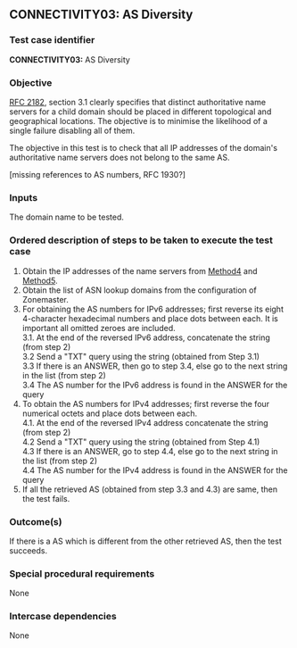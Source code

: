 ## CONNECTIVITY03: AS Diversity

### Test case identifier

**CONNECTIVITY03:** AS Diversity

### Objective

[RFC 2182](https://tools.ietf.org/html/rfc2182), section 3.1
clearly specifies that distinct authoritative name servers for a child
domain should be placed in different topological and geographical locations.
The objective is to minimise the likelihood of a single failure disabling
all of them. 

The objective in this test is to check that all IP addresses of the domain's
authoritative name servers does not belong to the same AS.

[missing references to AS numbers, RFC 1930?]

### Inputs

The domain name to be tested.

### Ordered description of steps to be taken to execute the test case

1. Obtain the IP addresses of the name servers from [Method4](../Methods.md)
   and [Method5](../Methods.md).
2. Obtain the list of ASN lookup domains from the configuration of Zonemaster.
3. For obtaining the AS numbers for IPv6 addresses; first reverse its eight
4-character hexadecimal numbers and place dots between each. It is important 
all omitted zeroes are included.  
3.1. At the end of the reversed IPv6 address, concatenate the string (from
step 2)  
3.2 Send a "TXT" query using the string (obtained from Step 3.1)  
3.3 If there is an ANSWER, then go to step 3.4, else go to the next string
in the list (from step 2)  
3.4 The AS number for the IPv6 address is found in the ANSWER for the query 
4. To obtain the AS numbers for IPv4 addresses; first reverse the four numerical
octets and place dots between each.  
4.1. At the end of the reversed IPv4 address concatenate the string (from step 2)  
4.2 Send a "TXT" query using the string (obtained from Step 4.1)  
4.3 If there is an ANSWER, go to step 4.4, else go to the next string
in the list (from step 2)  
4.4 The AS number for the IPv4 address is found in the ANSWER for the query 
5. If all the retrieved AS (obtained from step 3.3 and 4.3) are same, then the test
   fails.

### Outcome(s)

If there is a AS which is different from the other retrieved AS, then the
test succeeds.

### Special procedural requirements

None

### Intercase dependencies

None
